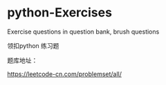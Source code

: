 # python-Exercises
Exercise questions in question bank, brush questions

领扣python 练习题

题库地址：

https://leetcode-cn.com/problemset/all/

